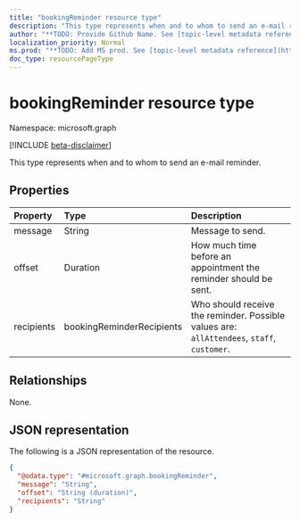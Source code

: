 ```yaml
---
title: "bookingReminder resource type"
description: "This type represents when and to whom to send an e-mail reminder."
author: "**TODO: Provide Github Name. See [topic-level metadata reference](https://msgo.azurewebsites.net/add/document/guidelines/metadata.html#topic-level-metadata)**"
localization_priority: Normal
ms.prod: "**TODO: Add MS prod. See [topic-level metadata reference](https://msgo.azurewebsites.net/add/document/guidelines/metadata.html#topic-level-metadata)**"
doc_type: resourcePageType
---
```


# bookingReminder resource type

Namespace: microsoft.graph

[!INCLUDE [beta-disclaimer](../../includes/beta-disclaimer.md)]

This type represents when and to whom to send an e-mail reminder.

## Properties
|Property|Type|Description|
|:---|:---|:---|
|message|String|Message to send.|
|offset|Duration|How much time before an appointment the reminder should be sent.|
|recipients|bookingReminderRecipients|Who should receive the reminder. Possible values are: `allAttendees`, `staff`, `customer`.|

## Relationships
None.

## JSON representation
The following is a JSON representation of the resource.
<!-- {
  "blockType": "resource",
  "@odata.type": "microsoft.graph.bookingReminder"
}
-->
``` json
{
  "@odata.type": "#microsoft.graph.bookingReminder",
  "message": "String",
  "offset": "String (duration)",
  "recipients": "String"
}
```

